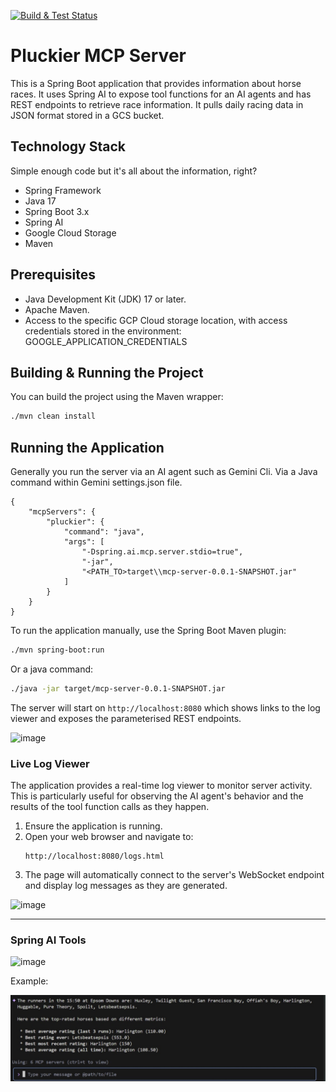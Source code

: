 [![Build & Test Status](https://github.com/TonyKennah/PluckierMCP/actions/workflows/maven.yml/badge.svg)](https://github.com/TonyKennah/PluckierMCP/actions/workflows/maven.yml)



# Pluckier MCP Server

This is a Spring Boot application that provides information about horse races.  It uses Spring AI to expose tool functions for an AI agents and has REST endpoints to retrieve race information.  It pulls daily racing data in JSON format stored in a GCS bucket.

## Technology Stack

Simple enough code but it's all about the information, right?

*   Spring Framework
*   Java 17
*   Spring Boot 3.x
*   Spring AI
*   Google Cloud Storage
*   Maven

## Prerequisites

*   Java Development Kit (JDK) 17 or later.
*   Apache Maven.
*   Access to the specific GCP Cloud storage location, with access credentials stored in the environment:  GOOGLE_APPLICATION_CREDENTIALS

## Building & Running the Project

You can build the project using the Maven wrapper:

```sh
./mvn clean install
```

## Running the Application

Generally you run the server via an AI agent such as Gemini Cli.  Via a Java command within Gemini settings.json file.
```
{
    "mcpServers": {
        "pluckier": {
            "command": "java",
            "args": [
	            "-Dspring.ai.mcp.server.stdio=true",
                "-jar",
                "<PATH_TO>target\\mcp-server-0.0.1-SNAPSHOT.jar"
            ]
        }
    }
}
```    

To run the application manually, use the Spring Boot Maven plugin:

```sh
./mvn spring-boot:run
```

Or a java command:

```sh
./java -jar target/mcp-server-0.0.1-SNAPSHOT.jar
```

The server will start on `http://localhost:8080` which shows links to the log viewer and exposes the parameterised REST endpoints.

<img width="1236" height="1046" alt="image" src="https://github.com/user-attachments/assets/6d1f222c-7a53-46d5-afd7-0a4319352dc2" />


### Live Log Viewer

The application provides a real-time log viewer to monitor server activity. This is particularly useful for observing the AI agent's behavior and the results of the tool function calls as they happen.

1.  Ensure the application is running.
2.  Open your web browser and navigate to:
    ```
    http://localhost:8080/logs.html
    ```
3.  The page will automatically connect to the server's WebSocket endpoint and display log messages as they are generated.

<img width="1803" height="605" alt="image" src="https://github.com/user-attachments/assets/6180d2db-c894-4e1b-ab51-65b0b7b58d9a" />

---

### Spring AI Tools

<img width="474" height="503" alt="image" src="https://github.com/user-attachments/assets/9e31b882-2438-403c-a313-6b957dea07dc" />

Example:

![Example](gemini.jpg "Gemini using pluckier")

